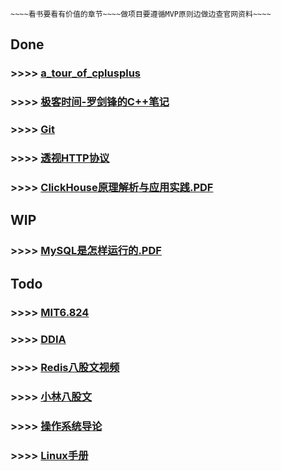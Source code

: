~~~~~~~~~~~~~~~~~~~~~~~~~~~~~~~~~~~~~~~~~~~~~~~~~~~~~~~~~~
~~~~看书要看有价值的章节~~~~做项目要遵循MVP原则边做边查官网资料~~~~
~~~~~~~~~~~~~~~~~~~~~~~~~~~~~~~~~~~~~~~~~~~~~~~~~~~~~~~~~~

## Done

### >>>> [a_tour_of_cplusplus](a_tour_of_cplusplus.md)

### >>>> [极客时间-罗剑锋的C++笔记](https://time.geekbang.org/column/article/231415?cid=100051801)

### >>>> [Git](https://learngitbranching.js.org/?locale=zh_CN)

### >>>> [透视HTTP协议](https://time.geekbang.org/column/article/104024)

### >>>> [ClickHouse原理解析与应用实践.PDF](https://weread.qq.com/web/reader/03532e3071e24e90035375d)

## WIP

### >>>> [MySQL是怎样运行的.PDF](https://juejin.cn/book/6844733769996304392)

## Todo

### >>>> [MIT6.824](https://mit-public-courses-cn-translatio.gitbook.io/mit6-824/)

### >>>> [DDIA](https://vonng.github.io/ddia/#/)

### >>>> [Redis八股文视频](https://www.bilibili.com/video/BV1aU4y1Z71c?spm_id_from=333.999.0.0)

### >>>> [小林八股文](https://xiaolincoding.com/)

### >>>> [操作系统导论](https://weread.qq.com/web/reader/db8329d071cc7f70db8a479kc81322c012c81e728d9d180)

### >>>> [Linux手册](linux_base.md)
